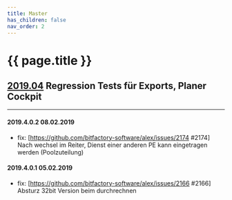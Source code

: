 ```yaml
---
title: Master
has_children: false
nav_order: 2
---
```


# {{ page.title }}  

## [2019.04](https://github.com/bitfactory-software/alex/milestone/32) Regression Tests für Exports, Planer Cockpit
___

#### 2019.4.0.2 **08.02.2019**
- fix: [https://github.com/bitfactory-software/alex/issues/2174 #2174] Nach wechsel im Reiter, Dienst einer anderen PE kann eingetragen werden (Poolzuteilung) 

#### 2019.4.0.1 **05.02.2019**
- fix: [https://github.com/bitfactory-software/alex/issues/2166 #2166] Absturz 32bit Version beim durchrechnen 
